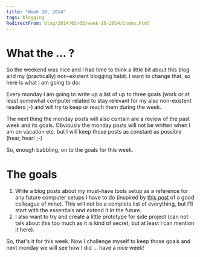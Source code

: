 ```yaml
---
title: "Week 10, 2014"
tags: blogging
RedirectFrom: blog/2014/03/03/week-10-2014/index.html
---
```


# What the ... ?

So the weekend was nice and I had time to think a little bit about this blog and my (practically) non-existent blogging habit. I want to change that, so here is what I am going to do:

Every monday I am going to write up a list of up to three goals (work or at least somewhat computer related to stay relevant for my also non-existent readers ;-) and will try to keep or reach them during the week.

The next thing the monday posts will also contain are a review of the past week and its goals. Obviously the monday posts will not be written when I am on vacation etc. but I will keep those posts as constant as possible (hear, hear! ;-)

So, enough babbling, on to the goals for this week.

# The goals

1.  Write a blog posts about my must-have tools setup as a reference for any future computer setups I have to do (inspired by [this post](http://mattanjakern.de/2014/02/must-have-software-tools/) of a good colleague of mine). This will not be a complete list of everything, but I'll start with the essentials and extend it in the future.
2.  I also want to try and create a little prototype for side project (can not talk about this too much as it is kind of secret, but at least I can mention it here).

So, that's it for this week. Now I challenge myself to keep those goals and next monday we will see how I did ... have a nice week!
